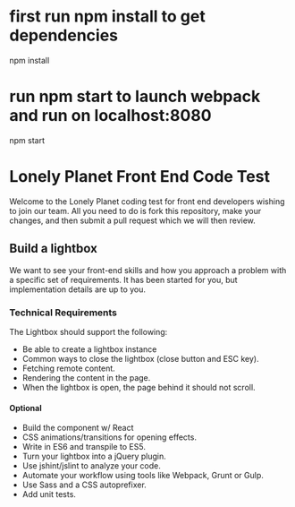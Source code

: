 # first run npm install to get dependencies
npm install
# run npm start to launch webpack and run on localhost:8080
npm start



# Lonely Planet Front End Code Test

Welcome to the Lonely Planet coding test for front end developers wishing to join our team.
All you need to do is fork this repository, make your changes, and then submit a pull request which we will then review.

## Build a lightbox

We want to see your front-end skills and how you approach a problem with a specific set of requirements.
It has been started for you, but implementation details are up to you.

### Technical Requirements

The Lightbox should support the following:

- Be able to create a lightbox instance
- Common ways to close the lightbox (close button and ESC key).
- Fetching remote content.
- Rendering the content in the page.
- When the lightbox is open, the page behind it should not scroll.

#### Optional
- Build the component w/ React
- CSS animations/transitions for opening effects.
- Write in ES6 and transpile to ES5.
- Turn your lightbox into a jQuery plugin.
- Use jshint/jslint to analyze your code.
- Automate your workflow using tools like Webpack, Grunt or Gulp.
- Use Sass and a CSS autoprefixer.
- Add unit tests.
